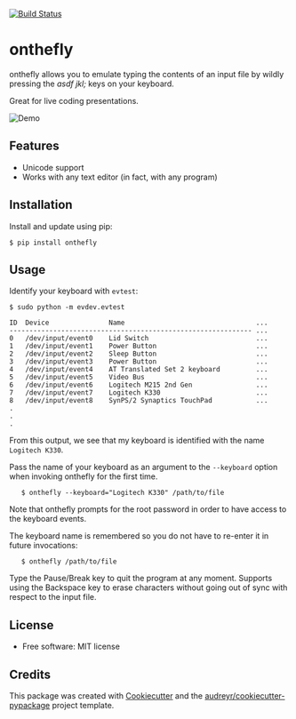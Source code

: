 [![Build Status](https://img.shields.io/pypi/v/onthefly.svg)](https://pypi.python.org/pypi/onthefly)

onthefly
========

onthefly allows you to emulate typing the contents of an input file by wildly pressing the *asdf jkl;* keys on your keyboard.

Great for live coding presentations.

![Demo](../assets/demo.gif)


Features
--------

* Unicode support
* Works with any text editor (in fact, with any program)


Installation
------------

Install and update using pip:

```
$ pip install onthefly
```

Usage
-----

Identify your keyboard with `evtest`:

```
$ sudo python -m evdev.evtest

ID  Device               Name                                 ...
------------------------------------------------------------- ...
0   /dev/input/event0    Lid Switch                           ...
1   /dev/input/event1    Power Button                         ...
2   /dev/input/event2    Sleep Button                         ...
3   /dev/input/event3    Power Button                         ...
4   /dev/input/event4    AT Translated Set 2 keyboard         ...
5   /dev/input/event5    Video Bus                            ...
6   /dev/input/event6    Logitech M215 2nd Gen                ...
7   /dev/input/event7    Logitech K330                        ...
8   /dev/input/event8    SynPS/2 Synaptics TouchPad           ...
.
.
.
```

From this output, we see that my keyboard is identified with the name `Logitech K330`.

Pass the name of your keyboard as an argument to the `--keyboard` option when invoking onthefly for the first time.

```
   $ onthefly --keyboard="Logitech K330" /path/to/file
```

Note that onthefly prompts for the root password in order to have access to the keyboard events.

The keyboard name is remembered so you do not have to re-enter it in future invocations:

```
   $ onthefly /path/to/file
```

Type the Pause/Break key to quit the program at any moment. Supports using the Backspace key to erase characters without going out of sync with respect to the input file.

License
-------

* Free software: MIT license


Credits
-------

This package was created with [Cookiecutter](https://github.com/audreyr/cookiecutter) and the [audreyr/cookiecutter-pypackage](https://github.com/audreyr/cookiecutter-pypackage) project template.

